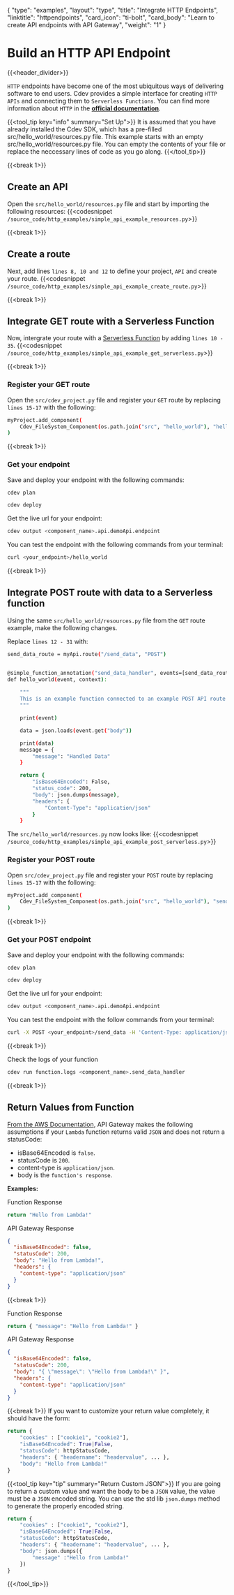 {
    "type": "examples",
    "layout": "type",
    "title": "Integrate HTTP Endpoints",
    "linktitle": "httpendpoints",
    "card_icon": "ti-bolt",
    "card_body": "Learn to create API endpoints with API Gateway",
    "weight": "1"
}

# Build an HTTP API Endpoint
{{<header_divider>}}

`HTTP` endpoints have become one of the most ubiquitous ways of delivering software to end users. Cdev provides a simple interface for creating `HTTP APIs` and connecting them to `Serverless Functions`. You can find more information about `HTTP` in the **[official documentation](https://httpwg.org/)**.

{{<tool_tip key="info" summary="Set Up">}}
It is assumed that you have already installed the Cdev SDK, which has a pre-filled src/hello_world/resources.py file. This example starts with an empty src/hello_world/resources.py file. You can empty the contents of your file or replace the neccessary lines of code as you go along.
{{</tool_tip>}}

{{<break 1>}}
## Create an API

Open the `src/hello_world/resources.py` file and start by importing the following resources:
{{<codesnippet `/source_code/http_examples/simple_api_example_resources.py`>}}


{{<break 1>}}
## Create a route
Next, add lines `lines 8, 10 and 12` to define your project, `API` and create your route.
{{<codesnippet `/source_code/http_examples/simple_api_example_create_route.py`>}}


{{<break 1>}}
## Integrate GET route with a Serverless Function
Now, intergrate your route with a [Serverless Function](/docs/examples/functions/) by adding `lines 10 - 35`.
{{<codesnippet `/source_code/http_examples/simple_api_example_get_serverless.py`>}}


{{<break 1>}}
### Register your GET route
Open the `src/cdev_project.py` file and register your `GET` route by replacing `lines 15-17` with the following:

```bash
myProject.add_component(
    Cdev_FileSystem_Component(os.path.join("src", "hello_world"), "hello_world_get_route")
)
```

{{<break 1>}}
### Get your endpoint
Save and deploy your endpoint with the following commands:
```bash
cdev plan
```
```bash
cdev deploy
```
Get the live url for your endpoint:
```bash
cdev output <component_name>.api.demoApi.endpoint
```

You can test the endpoint with the following commands from your terminal:
```bash
curl <your_endpoint>/hello_world
```

{{<break 1>}}
## Integrate POST route with data to a Serverless function
Using the same `src/hello_world/resources.py` file from the `GET` route example, make the following changes.

Replace `lines 12 - 31` with:
```bash
send_data_route = myApi.route("/send_data", "POST")


@simple_function_annotation("send_data_handler", events=[send_data_route.event()])
def hello_world(event, context):
    
    """
    This is an example function connected to an example POST API route that can receive data
    """

    print(event)

    data = json.loads(event.get("body"))

    print(data)
    message = {
        "message": "Handled Data"
    }

    return {
        "isBase64Encoded": False,
        "status_code": 200, 
        "body": json.dumps(message),
        "headers": {
            "Content-Type": "application/json"
        }
    }
```

The `src/hello_world/resources.py` now looks like:
{{<codesnippet `/source_code/http_examples/simple_api_example_post_serverless.py`>}}

### Register your POST route
Open `src/cdev_project.py` file and register your `POST` route by replacing `lines 15-17` with the following:

```bash
myProject.add_component(
    Cdev_FileSystem_Component(os.path.join("src", "hello_world"), "send_data_route")
)
```

{{<break 1>}}
### Get your POST endpoint
Save and deploy your endpoint with the following commands:
```bash
cdev plan
```
```bash
cdev deploy
```
Get the live url for your endpoint:
```bash
cdev output <component_name>.api.demoApi.endpoint
```

You can test the endpoint with the follow commands from your terminal:
```bash
curl -X POST <your_endpoint>/send_data -H 'Content-Type: application/json' -d "{\"login\":\"my_login\"}"
```

{{<break 1>}}


Check the logs of your function
```bash
cdev run function.logs <component_name>.send_data_handler
```


{{<break 1>}}

## Return Values from Function
[From the AWS Documentation](https://docs.aws.amazon.com/apigateway/latest/developerguide/http-api-develop-integrations-lambda.html#http-api-develop-integrations-lambda.response), API Gateway makes the following assumptions if your `Lambda` function returns valid `JSON` and does not return a statusCode:

- isBase64Encoded is `false`.
- statusCode is `200`.
- content-type is `application/json`. 
- body is the `function's response`.

**Examples:**

Function Response
```python 
return "Hello from Lambda!"
```

API Gateway Response
```json
{
  "isBase64Encoded": false,
  "statusCode": 200,
  "body": "Hello from Lambda!",
  "headers": {
    "content-type": "application/json"
  }
}
```

{{<break 1>}}

Function Response
```python
return { "message": "Hello from Lambda!" }
```

API Gateway Response
```json
{
  "isBase64Encoded": false,
  "statusCode": 200,
  "body": "{ \"message\": \"Hello from Lambda!\" }",
  "headers": {
    "content-type": "application/json"
  }
}
```
{{<break 1>}}
If you want to customize your return value completely, it should have the form:
```python
return {
    "cookies" : ["cookie1", "cookie2"],
    "isBase64Encoded": True|False,
    "statusCode": httpStatusCode,
    "headers": { "headername": "headervalue", ... },
    "body": "Hello from Lambda!"
}
```

{{<tool_tip key="tip" summary="Return Custom JSON">}}
If you are going to return a custom value and want the body to be a `JSON` value, the value must be a `JSON` encoded string. You can use the std lib `json.dumps` method to generate the properly encoded string.

```python
return {
    "cookies" : ["cookie1", "cookie2"],
    "isBase64Encoded": True|False,
    "statusCode": httpStatusCode,
    "headers": { "headername": "headervalue", ... },
    "body": json.dumps({
        "message" :"Hello from Lambda!"
    })
}
```


{{</tool_tip>}}